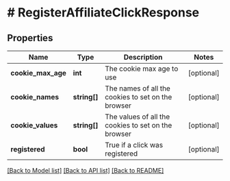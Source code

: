 # # RegisterAffiliateClickResponse

## Properties

Name | Type | Description | Notes
------------ | ------------- | ------------- | -------------
**cookie_max_age** | **int** | The cookie max age to use | [optional]
**cookie_names** | **string[]** | The names of all the cookies to set on the browser | [optional]
**cookie_values** | **string[]** | The values of all the cookies to set on the browser | [optional]
**registered** | **bool** | True if a click was registered | [optional]

[[Back to Model list]](../../README.md#models) [[Back to API list]](../../README.md#endpoints) [[Back to README]](../../README.md)

